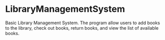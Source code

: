 # LibraryManagementSystem
Basic Library Management System. The program allow users to add books to the library, check out books, return books, and view the list of available books.


